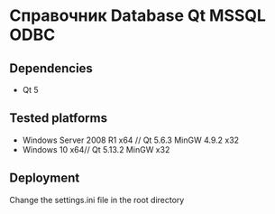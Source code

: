 Справочник Database Qt MSSQL ODBC
=================================

## Dependencies

- Qt 5

## Tested platforms

- Windows Server 2008 R1 x64 // Qt 5.6.3 MinGW 4.9.2 x32
- Windows 10 x64// Qt 5.13.2 MinGW x32

## Deployment

Change the settings.ini file in the root directory